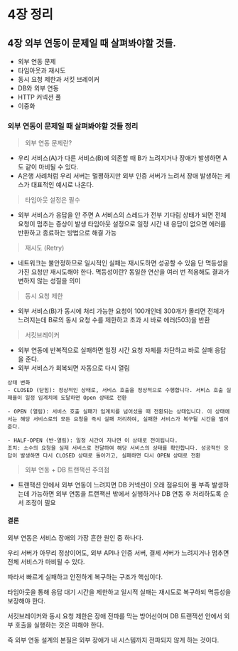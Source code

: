 # 4장 정리

## 4장 외부 연동이 문제일 때 살펴봐야할 것들.

- 외부 연동 문제
- 타임아웃과 재시도
- 동시 요청 제한과 서킷 브레이커
- DB와 외부 연동
- HTTP 커넥션 풀
- 이중화

### **외부 연동이 문제일 때 살펴봐야할 것들 정리**

> 외부 연동 문제란?

- 우리 서비스(A)가 다른 서비스(B)에 의존할 때 B가 느려지거나 장애가 발생하면 A도 같이 마비될 수 있다.
- A은행 사례처럼 우리 서버는 멀쩡하지만 외부 인증 서버가 느려서 장애 발생하는 케스가 대표적인 예시로 나온다.

> 타임아웃 설정은 필수

- 외부 서비스가 응답을 안 주면 A 서비스의 스레드가 전부 기다림 상태가 되면 전체 요청이 멈추는 증상이 발생 타임아웃 설정으로 일정 시간 내 응답이 없으면 에러를 반환하고 종료하는 방법으로 해결 가능

> 재시도 (Retry)

- 네트워크는 불안정하므로 일시적인 실패는 재시도하면 성공할 수 있음 단 멱등성을 가진 요청만 재시도해야 한다. 멱등성이란? 동일한 연산을 여러 번 적용해도 결과가 변하지 않는 성질을 의미

> 동시 요청 제한

- 외부 서비스(B)가 동시에 처리 가능한 요청이 100개인데 300개가 몰리면 전체가 느려지는데 B로의 동시 요청 수를 제한하고 초과 시 바로 에러(503)을 반환

> 서킷브레이커

- 외부 연동에 반복적으로 실패하면 일정 시간 요청 자체를 차단하고 바로 실패 응답을 준다.
- 외부 서비스가 회복되면 자동으로 다시 열림

```
상태 변화
- CLOSED (닫힘): 정상적인 상태로, 서비스 호출을 정상적으로 수행합니다. 서비스 호출 실패율이 일정 임계치에 도달하면 Open 상태로 전환

- OPEN (열림): 서비스 호출 실패가 임계치를 넘어섰을 때 전환되는 상태입니다. 이 상태에서는 해당 서비스로의 모든 요청을 즉시 실패 처리하여, 실패한 서비스가 복구될 시간을 벌어준다.

- HALF-OPEN (반-열림): 일정 시간이 지나면 이 상태로 전이됩니다.
조치: 소수의 요청을 실제 서비스로 전달하여 해당 서비스의 상태를 확인합니다. 성공적인 응답이 발생하면 다시 CLOSED 상태로 돌아가고, 실패하면 다시 OPEN 상태로 전환
```

> 외부 연동 + DB 트랜잭션 주의점

- 트랜잭션 안에서 외부 연동이 느려지면 DB 커넥션이 오래 점유되어 풀 부족 발생하는데 가능하면 외부 연동을 트랜잭션 밖에서 실행하거나 DB 연동 후 처리하도록 순서 조정이 필요

#### 결론

외부 연동은 서비스 장애의 가장 흔한 원인 중 하나다.

우리 서버가 아무리 정상이어도, 외부 API나 인증 서버, 결제 서버가 느려지거나 멈추면 전체 서비스가 마비될 수 있다.

따라서 빠르게 실패하고 안전하게 복구하는 구조가 핵심이다.

타임아웃을 통해 응답 대기 시간을 제한하고 일시적 실패는 재시도로 복구하되 멱등성을 보장해야 한다.

서킷브레이커와 동시 요청 제한은 장애 전파를 막는 방어선이며 DB 트랜잭션 안에서 외부 호출을 실행하는 것은 피해야 한다.

즉 외부 연동 설계의 본질은 외부 장애가 내 시스템까지 전파되지 않게 하는 것이다.
